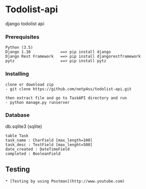 # Todolist-api
django todolist api

### Prerequisites
```
Python (3.5)
Django 1.10             ==> pip install django
Django Rest Framework   ==> pip install djangorestframework
pytz                    ==> pip install pytz
```

### Installing
```
clone or download zip
- git clone https://github.com/netp4ss/todolist-api.git

then extract file and go to TaskAPI directory and run
- python manage.py runserver
```

### Database 
db.sqlite3 (sqlite)
```
table Task
task_name : CharField [max_length=100]
task_desc : TextField [max_lenght=500]
date_created : DateTimeField
completed : BooleanField
```

## Testing
```
* [Testing by using Postman](http://www.youtube.com)
```
